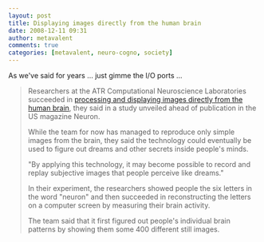```yaml
---
layout: post
title: Displaying images directly from the human brain
date: 2008-12-11 09:31
author: metavalent
comments: true
categories: [metavalent, neuro-cogno, society]
---
```

As we've said for years ... just gimme the I/O ports ...<blockquote>Researchers at the ATR Computational Neuroscience Laboratories succeeded in <a href="https://www.physorg.com/news148193433.html">processing and displaying images directly from the human brain</a>, they said in a study unveiled ahead of publication in the US magazine Neuron.

While the team for now has managed to reproduce only simple images from the brain, they said the technology could eventually be used to figure out dreams and other secrets inside people's minds.

"By applying this technology, it may become possible to record and replay subjective images that people perceive like dreams."

In their experiment, the researchers showed people the six letters in the word "neuron" and then succeeded in reconstructing the letters on a computer screen by measuring their brain activity.

The team said that it first figured out people's individual brain patterns by showing them some 400 different still images.</blockquote>
